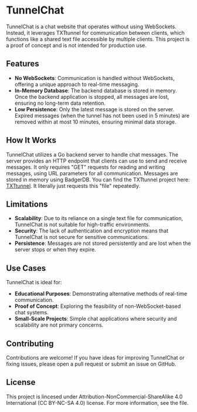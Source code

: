 # TunnelChat

TunnelChat is a chat website that operates without using WebSockets. Instead, it leverages TXTtunnel for communication between clients, which functions like a shared text file accessible by multiple clients. This project is a proof of concept and is not intended for production use.

## Features

- **No WebSockets**: Communication is handled without WebSockets, offering a unique approach to real-time messaging.
- **In-Memory Database**: The backend database is stored in memory. Once the backend application is stopped, all messages are lost, ensuring no long-term data retention.
- **Low Persistence**: Only the latest message is stored on the server. Expired messages (when the tunnel has not been used in 5 minutes) are removed within at most 10 minutes, ensuring minimal data storage.

## How It Works

TunnelChat utilizes a Go backend server to handle chat messages. The server provides an HTTP endpoint that clients can use to send and receive messages. It only requires "GET" requests for reading and writing messages, using URL parameters for all communication. Messages are stored in memory using BadgerDB. You can find the TXTtunnel project here: [TXTtunnel](https://github.com/KUKHUA/txttunnel). It literally just requests this "file" repeatedly.

## Limitations

- **Scalability**: Due to its reliance on a single text file for communication, TunnelChat is not suitable for high-traffic environments.
- **Security**: The lack of authentication and encryption means that TunnelChat is not secure for sensitive communications.
- **Persistence**: Messages are not stored persistently and are lost when the server stops or when they expire.

## Use Cases

TunnelChat is ideal for:

- **Educational Purposes**: Demonstrating alternative methods of real-time communication.
- **Proof of Concept**: Exploring the feasibility of non-WebSocket-based chat systems.
- **Small-Scale Projects**: Simple chat applications where security and scalability are not primary concerns.

## Contributing

Contributions are welcome! If you have ideas for improving TunnelChat or fixing issues, please open a pull request or submit an issue on GitHub.

## License
 This project is lincesed under Attribution-NonCommercial-ShareAlike 4.0 International (CC BY-NC-SA 4.0) license. For more information, see the [](LICENSE) file.